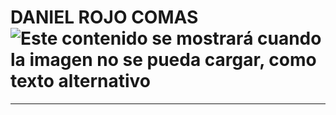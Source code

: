 # DANIEL ROJO COMAS ![Este contenido se mostrará cuando la imagen no se pueda cargar, como texto alternativo](https://i.pinimg.com/736x/bc/20/07/bc20074cb4cdb09a754306b75e01f577.jpg "Daniel el Travieso")
--------------
